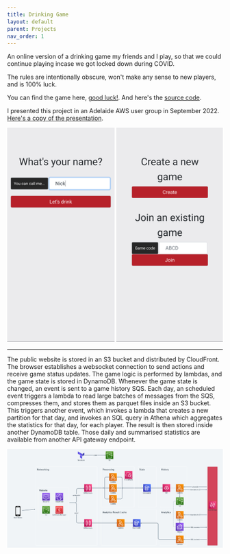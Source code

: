```yaml
---
title: Drinking Game
layout: default
parent: Projects
nav_order: 1
---
```


An online version of a drinking game my friends and I play, so that we could continue playing incase we got locked down during COVID.

The rules are intentionally obscure, won't make any sense to new players, and is 100% luck.

You can find the game here, [good luck!]. And here's the [source code].

I presented this project in an Adelaide AWS user group in September 2022. [Here's a copy of the presentation].

<div style="overflow: auto; white-space: nowrap;">
<img src="../assets/images/drinking_game00.png" height="500"/>
<img src="../assets/images/drinking_game02.png" height="500"/>
<img src="../assets/images/drinking_game06.png" height="500"/>
<img src="../assets/images/drinking_game03.png" height="500"/>
<img src="../assets/images/drinking_game04.png" height="500"/>
<img src="../assets/images/drinking_game05.png" height="500"/>
</div>

---

The public website is stored in an S3 bucket and distributed by CloudFront. The browser establishes a websocket connection to send actions and receive game status updates. The game logic is performed by lambdas, and the game state is stored in DynamoDB. Whenever the game state is changed, an event is sent to a game history SQS. Each day, an scheduled event triggers a lambda to read large batches of messages from the SQS, compresses them, and stores them as parquet files inside an S3 bucket. This triggers another event, which invokes a lambda that creates a new partition for that day, and invokes an SQL query in Athena which aggregates the statistics for that day, for each player. The result is then stored inside another DynamoDB table. Those daily and summarised statistics are available from another API gateway endpoint.

<img src="../assets/images/drinking_game01.png"/>

[source code]: https://github.com/Nick-Sullivan/death-dice
[Here's a copy of the presentation]: ../assets/pdf/drinking_game.pdf
[good luck!]: https://100percentofthetimehotspaghetti.com/dice.html
